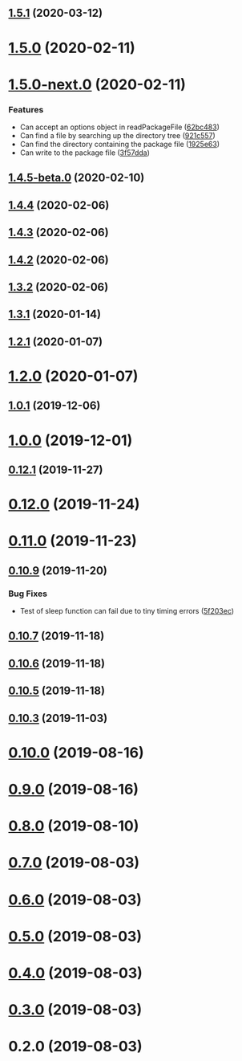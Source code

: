 ## [1.5.1](https://github.com/skypilotcc/sugarbowl/compare/v1.5.0...v1.5.1) (2020-03-12)



# [1.5.0](https://github.com/skypilotcc/sugarbowl/compare/v1.5.0-next.0...v1.5.0) (2020-02-11)



# [1.5.0-next.0](https://github.com/skypilotcc/sugarbowl/compare/v1.4.5-beta.0...v1.5.0-next.0) (2020-02-11)


### Features

* Can accept an options object in readPackageFile ([62bc483](https://github.com/skypilotcc/sugarbowl/commit/62bc483f31173a343f9853751ef46d8e0392485c))
* Can find a file by searching up the directory tree ([921c557](https://github.com/skypilotcc/sugarbowl/commit/921c55743f3adec044e82e570ca90af917169118))
* Can find the directory containing the package file ([1925e63](https://github.com/skypilotcc/sugarbowl/commit/1925e63964f94b741e5a41f01b951f93cb80f90e))
* Can write to the package file ([3f57dda](https://github.com/skypilotcc/sugarbowl/commit/3f57dda5e226248a49b86bd565dde8d3d69f377b))



## [1.4.5-beta.0](https://github.com/skypilotcc/sugarbowl/compare/v1.4.4...v1.4.5-beta.0) (2020-02-10)



## [1.4.4](https://github.com/skypilotcc/sugarbowl/compare/v1.4.3...v1.4.4) (2020-02-06)



## [1.4.3](https://github.com/skypilotcc/sugarbowl/compare/v1.4.2...v1.4.3) (2020-02-06)



## [1.4.2](https://github.com/skypilotcc/sugarbowl/compare/v1.3.2...v1.4.2) (2020-02-06)



## [1.3.2](https://github.com/skypilotcc/sugarbowl/compare/1.3.1...v1.3.2) (2020-02-06)



## [1.3.1](https://github.com/skypilotcc/sugarbowl/compare/1.2.1...1.3.1) (2020-01-14)



## [1.2.1](https://github.com/skypilotcc/sugarbowl/compare/1.2.0...1.2.1) (2020-01-07)



# [1.2.0](https://github.com/skypilotcc/sugarbowl/compare/1.0.1...1.2.0) (2020-01-07)



## [1.0.1](https://github.com/skypilotcc/sugarbowl/compare/1.0.0...1.0.1) (2019-12-06)



# [1.0.0](https://github.com/skypilotcc/sugarbowl/compare/0.12.1...1.0.0) (2019-12-01)



## [0.12.1](https://github.com/skypilotcc/sugarbowl/compare/0.12.0...0.12.1) (2019-11-27)



# [0.12.0](https://github.com/skypilotcc/sugarbowl/compare/0.11.0...0.12.0) (2019-11-24)



# [0.11.0](https://github.com/skypilotcc/sugarbowl/compare/v0.10.9...0.11.0) (2019-11-23)



## [0.10.9](https://github.com/skypilotcc/sugarbowl/compare/v0.10.7...v0.10.9) (2019-11-20)


### Bug Fixes

* Test of sleep function can fail due to tiny timing errors ([5f203ec](https://github.com/skypilotcc/sugarbowl/commit/5f203ecb4e86cb6db39b4fbfafc214ac150bea76))



## [0.10.7](https://github.com/skypilotcc/sugarbowl/compare/v0.10.6...v0.10.7) (2019-11-18)



## [0.10.6](https://github.com/skypilotcc/sugarbowl/compare/v0.10.5...v0.10.6) (2019-11-18)



## [0.10.5](https://github.com/skypilotcc/sugarbowl/compare/v0.10.3...v0.10.5) (2019-11-18)



## [0.10.3](https://github.com/skypilotcc/sugarbowl/compare/v0.10.0...v0.10.3) (2019-11-03)



# [0.10.0](https://github.com/skypilotcc/sugarbowl/compare/v0.9.0...v0.10.0) (2019-08-16)



# [0.9.0](https://github.com/skypilotcc/sugarbowl/compare/v0.8.0...v0.9.0) (2019-08-16)



# [0.8.0](https://github.com/skypilotcc/sugarbowl/compare/v0.7.0...v0.8.0) (2019-08-10)



# [0.7.0](https://github.com/skypilotcc/sugarbowl/compare/v0.6.0...v0.7.0) (2019-08-03)



# [0.6.0](https://github.com/skypilotcc/sugarbowl/compare/v0.5.0...v0.6.0) (2019-08-03)



# [0.5.0](https://github.com/skypilotcc/sugarbowl/compare/v0.4.0...v0.5.0) (2019-08-03)



# [0.4.0](https://github.com/skypilotcc/sugarbowl/compare/v0.3.0...v0.4.0) (2019-08-03)



# [0.3.0](https://github.com/skypilotcc/sugarbowl/compare/v0.2.0...v0.3.0) (2019-08-03)



# 0.2.0 (2019-08-03)




